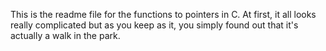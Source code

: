 This is the readme file for the functions to pointers in C.
At first, it all looks really complicated but as you keep as it, you simply found out that it's actually a walk in the park.
